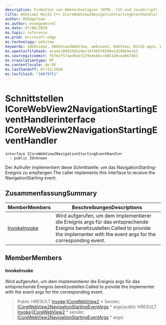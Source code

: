 ```yaml
---
description: Einbetten von Webtechnologien (HTML, CSS und JavaScript) in ihre systemeigenen Anwendungen mit dem Microsoft Edge WebView2-Steuerelement
title: WebView2 Win32 C++ ICoreWebView2NavigationStartingEventHandler
author: MSEdgeTeam
ms.author: msedgedevrel
ms.date: 07/08/2020
ms.topic: reference
ms.prod: microsoft-edge
ms.technology: webview
keywords: IWebView2, IWebView2WebView, webview2, WebView, Win32-apps, Win32, Edge, ICoreWebView2, ICoreWebView2Controller, Browser-Steuerelement, Edge-HTML, ICoreWebView2NavigationStartingEventHandler
ms.openlocfilehash: aca4e1090356b2dec147485f0290e1d19869ec63
ms.sourcegitcommit: f6764f57aed9ab7229e4eb6cc8851d0cea667403
ms.translationtype: MT
ms.contentlocale: de-DE
ms.lasthandoff: 07/15/2020
ms.locfileid: "10879751"
---
```

# <span data-ttu-id="a4e42-104">Schnittstellen ICoreWebView2NavigationStartingEventHandler</span><span class="sxs-lookup"><span data-stu-id="a4e42-104">interface ICoreWebView2NavigationStartingEventHandler</span></span> 

```
interface ICoreWebView2NavigationStartingEventHandler
  : public IUnknown
```

<span data-ttu-id="a4e42-105">Der Aufrufer implementiert diese Schnittstelle, um das NavigationStarting-Ereignis zu empfangen.</span><span class="sxs-lookup"><span data-stu-id="a4e42-105">The caller implements this interface to receive the NavigationStarting event.</span></span>

## <span data-ttu-id="a4e42-106">Zusammenfassung</span><span class="sxs-lookup"><span data-stu-id="a4e42-106">Summary</span></span>

 <span data-ttu-id="a4e42-107">Member</span><span class="sxs-lookup"><span data-stu-id="a4e42-107">Members</span></span>                        | <span data-ttu-id="a4e42-108">Beschreibungen</span><span class="sxs-lookup"><span data-stu-id="a4e42-108">Descriptions</span></span>
--------------------------------|---------------------------------------------
[<span data-ttu-id="a4e42-109">Invoke</span><span class="sxs-lookup"><span data-stu-id="a4e42-109">Invoke</span></span>](#invoke) | <span data-ttu-id="a4e42-110">Wird aufgerufen, um dem Implementierer die Ereignis args für das entsprechende Ereignis bereitzustellen.</span><span class="sxs-lookup"><span data-stu-id="a4e42-110">Called to provide the implementer with the event args for the corresponding event.</span></span>

## <span data-ttu-id="a4e42-111">Member</span><span class="sxs-lookup"><span data-stu-id="a4e42-111">Members</span></span>

#### <span data-ttu-id="a4e42-112">Invoke</span><span class="sxs-lookup"><span data-stu-id="a4e42-112">Invoke</span></span> 

<span data-ttu-id="a4e42-113">Wird aufgerufen, um dem Implementierer die Ereignis args für das entsprechende Ereignis bereitzustellen.</span><span class="sxs-lookup"><span data-stu-id="a4e42-113">Called to provide the implementer with the event args for the corresponding event.</span></span>

> <span data-ttu-id="a4e42-114">Public HRESULT [Invoke](#invoke)([ICoreWebView2](icorewebview2.md) \* Sender; [ICoreWebView2NavigationStartingEventArgs](icorewebview2navigationstartingeventargs.md) \* args)</span><span class="sxs-lookup"><span data-stu-id="a4e42-114">public HRESULT [Invoke](#invoke)([ICoreWebView2](icorewebview2.md) \* sender, [ICoreWebView2NavigationStartingEventArgs](icorewebview2navigationstartingeventargs.md) \* args)</span></span>

